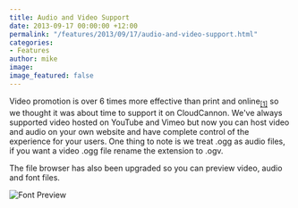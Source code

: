 ```yaml
---
title: Audio and Video Support
date: 2013-09-17 00:00:00 +12:00
permalink: "/features/2013/09/17/audio-and-video-support.html"
categories:
- Features
author: mike
image: 
image_featured: false
---
```


Video promotion is over 6 times more effective than print and online<sub><a target="_blank" href="http://www.b2bmarketing.net/blog/posts/2013/06/06/25-stats-marketers-should-know-about-video">[1]</a></sub> so we thought it was about time to support it on CloudCannon. We've always supported video hosted on YouTube and Vimeo but now you can host video and audio on your own website and have complete control of the experience for your users. One thing to note is we treat .ogg as audio files, if you want a video .ogg file rename the extension to .ogv.

The file browser has also been upgraded so you can preview video, audio and font files.

![Font Preview](/images/blog/font-preview.png)
